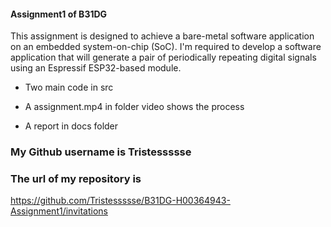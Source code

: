 #### Assignment1 of B31DG

This assignment is designed to achieve a bare-metal software application on an embedded system-on-chip (SoC). I'm required to develop a software application that will generate a pair of periodically repeating digital signals using an Espressif ESP32-based module.

- Two main code in src

- A assignment.mp4 in folder video shows the process

- A report in docs folder

### My Github username is Tristessssse
### The url of my repository is 
https://github.com/Tristessssse/B31DG-H00364943-Assignment1/invitations